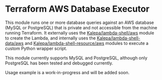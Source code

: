# Terraform AWS Database Executor

This module runs one or more database queries against an AWS database (MySQL or PostgreSQL) that is private and not accessible from the machine running Terraform. It externally uses the [Kalepa/lambda-shell/aws](https://registry.terraform.io/modules/Kalepa/lambda-shell/aws/latest) module to create the Lambda, and internally uses the [Kalepa/lambda-shell-data/aws](https://registry.terraform.io/modules/Kalepa/lambda-shell-data/aws/latest) and [Kalepa/lambda-shell-resource/aws](https://registry.terraform.io/modules/Kalepa/lambda-shell-resource/aws/latest) modules to execute a custom Python wrapper script.

This module currently supports MySQL and PostgreSQL, although only PostgreSQL has been tested and debugged currently.

Usage example is a work-in-progress and will be added soon.
